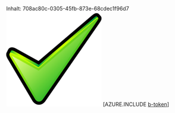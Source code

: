 Inhalt: 708ac80c-0305-45fb-873e-68cdec1f96d7![Bild](c0c94118-8117-46c4-88a2-996e0b3b0d62.png)
[AZURE.INCLUDE [b-token](2abdfa9f-8c98-4e56-8674-24117bf48885.md)]
